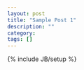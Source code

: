 ```yaml
---
layout: post
title: "Sample Post 1"
description: ""
category: 
tags: []
---
```

{% include JB/setup %}
